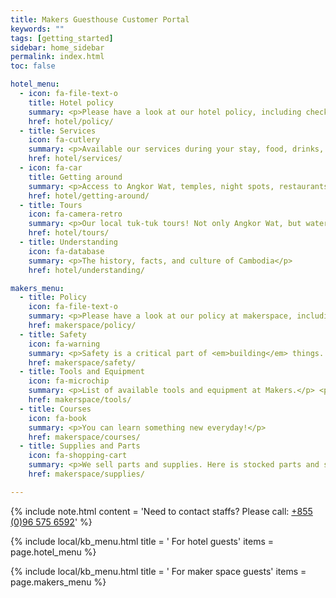 ```yaml
---
title: Makers Guesthouse Customer Portal
keywords: ""
tags: [getting_started]
sidebar: home_sidebar
permalink: index.html
toc: false

hotel_menu:
  - icon: fa-file-text-o
    title: Hotel policy
    summary: <p>Please have a look at our hotel policy, including checkout time, opening hours, etc</p>
    href: hotel/policy/
  - title: Services
    icon: fa-cutlery
    summary: <p>Available our services during your stay, food, drinks, common spaces, utilities.</p>
    href: hotel/services/
  - icon: fa-car
    title: Getting around
    summary: <p>Access to Angkor Wat, temples, night spots, restaurants, markets, and more!</p>
    href: hotel/getting-around/
  - title: Tours
    icon: fa-camera-retro
    summary: <p>Our local tuk-tuk tours! Not only Angkor Wat, but water reservoirs, local markets.</p>
    href: hotel/tours/
  - title: Understanding
    icon: fa-database
    summary: <p>The history, facts, and culture of Cambodia</p>
    href: hotel/understanding/

makers_menu:
  - title: Policy
    icon: fa-file-text-o
    summary: <p>Please have a look at our policy at makerspace, including opening hours, dos and donts, and qualifications</p>
    href: makerspace/policy/
  - title: Safety
    icon: fa-warning
    summary: <p>Safety is a critical part of <em>building</em> things. Some tools are dangerous, and others are lethal.</p>
    href: makerspace/safety/
  - title: Tools and Equipment
    icon: fa-microchip
    summary: <p>List of available tools and equipment at Makers.</p> <p></p> <p></p> <p></p>
    href: makerspace/tools/
  - title: Courses
    icon: fa-book
    summary: <p>You can learn something new everyday!</p>
    href: makerspace/courses/
  - title: Supplies and Parts
    icon: fa-shopping-cart
    summary: <p>We sell parts and supplies. Here is stocked parts and supplies.</p>
    href: makerspace/supplies/

---
```


{% include note.html
    content = 'Need to contact staffs? Please call: <a href="tel:+855-96-575-6592">+855 (0)96 575 6592</a>'
%}

{% include local/kb_menu.html
    title = '<i class="fa fa-hotel"></i> For hotel guests'
    items = page.hotel_menu
%}

{% include local/kb_menu.html
    title = '<i class="fa fa-gavel"></i> For maker space guests'
    items = page.makers_menu
%}
